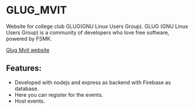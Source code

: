 # GLUG_MVIT
Website for college club GLUG(GNU Linux Users Group).
GLUG (GNU Linux Users Group) is a community of developers who love free software, powered by FSMK.

[Glug Mvit website](https://glugmvit2.herokuapp.com/)
## Features:
- Developed with nodejs and express as backend with Firebase as database.
- Here you can register for the events.
- Host events.
